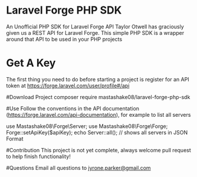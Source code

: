 # Laravel Forge PHP SDK
An Unofficial PHP SDK for Laravel Forge API
Taylor Otwell has graciously given us a REST API for Laravel Forge. This simple
PHP SDK is a wrapper around that API to be used in your PHP projects

# Get A Key
The first thing you need to do before starting a project is register for an API token
at https://forge.laravel.com/user/profile#/api

#Download Project
composer require mastashake08/laravel-forge-php-sdk

#Use
Follow the conventions in the API documentation (https://forge.laravel.com/api-documentation), for example to list all servers

use Mastashake08\Forge\Server;
use Mastashake08\Forge\Forge;
Forge::setApiKey($apiKey);
echo Server::all(); // shows all servers in JSON Format

#Contribution
This project is not yet complete, always welcome pull request to help finish functionality!

#Questions
Email all questions to jyrone.parker@gmail.com
